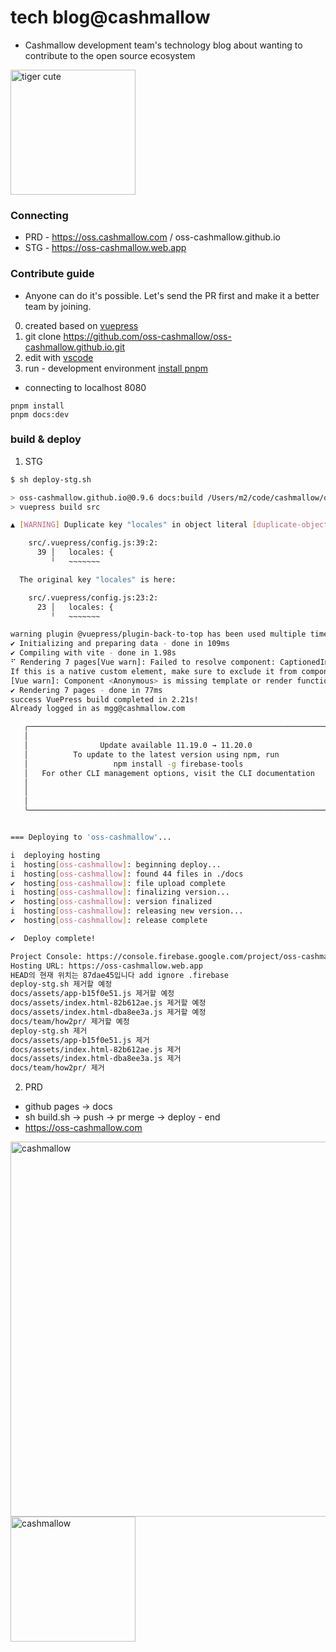 # tech blog@cashmallow
- Cashmallow development team's technology blog about wanting to contribute to the open source ecosystem

<img src="https://oss-cashmallow.github.io/images/tiger-cute.svg" alt="tiger cute" style="width:200px;"/>

### Connecting
- PRD - https://oss.cashmallow.com / oss-cashmallow.github.io
- STG - https://oss-cashmallow.web.app

### Contribute guide
- Anyone can do it's possible. Let's send the PR first and make it a better team by joining.

0. created based on [vuepress](https://v2.vuepress.vuejs.org/)
1. git clone https://github.com/oss-cashmallow/oss-cashmallow.github.io.git
2. edit with [vscode](https://code.visualstudio.com/)
3. run - development environment [install pnpm](https://pnpm.io/installation)
- connecting to localhost 8080
```
pnpm install
pnpm docs:dev
```

### build & deploy
1. STG
``` bash
$ sh deploy-stg.sh

> oss-cashmallow.github.io@0.9.6 docs:build /Users/m2/code/cashmallow/oss-cashmallow/oss-cashmallow.github.io
> vuepress build src

▲ [WARNING] Duplicate key "locales" in object literal [duplicate-object-key]

    src/.vuepress/config.js:39:2:
      39 │   locales: {
         ╵   ~~~~~~~

  The original key "locales" is here:

    src/.vuepress/config.js:23:2:
      23 │   locales: {
         ╵   ~~~~~~~

warning plugin @vuepress/plugin-back-to-top has been used multiple times, only the last one will take effect
✔ Initializing and preparing data - done in 109ms
✔ Compiling with vite - done in 1.98s
⠋ Rendering 7 pages[Vue warn]: Failed to resolve component: CaptionedImage
If this is a native custom element, make sure to exclude it from component resolution via compilerOptions.isCustomElement.
[Vue warn]: Component <Anonymous> is missing template or render function.
✔ Rendering 7 pages - done in 77ms
success VuePress build completed in 2.21s!
Already logged in as mgg@cashmallow.com

   ╭───────────────────────────────────────────────────────────────────╮
   │                                                                   │
   │                Update available 11.19.0 → 11.20.0                 │
   │          To update to the latest version using npm, run           │
   │                   npm install -g firebase-tools                   │
   │   For other CLI management options, visit the CLI documentation   │
   │                                                                   │
   │                                                                   │
   │                                                                   │
   ╰───────────────────────────────────────────────────────────────────╯


=== Deploying to 'oss-cashmallow'...

i  deploying hosting
i  hosting[oss-cashmallow]: beginning deploy...
i  hosting[oss-cashmallow]: found 44 files in ./docs
✔  hosting[oss-cashmallow]: file upload complete
i  hosting[oss-cashmallow]: finalizing version...
✔  hosting[oss-cashmallow]: version finalized
i  hosting[oss-cashmallow]: releasing new version...
✔  hosting[oss-cashmallow]: release complete

✔  Deploy complete!

Project Console: https://console.firebase.google.com/project/oss-cashmallow/overview
Hosting URL: https://oss-cashmallow.web.app
HEAD의 현재 위치는 87dae45입니다 add ignore .firebase
deploy-stg.sh 제거할 예정
docs/assets/app-b15f0e51.js 제거할 예정
docs/assets/index.html-82b612ae.js 제거할 예정
docs/assets/index.html-dba8ee3a.js 제거할 예정
docs/team/how2pr/ 제거할 예정
deploy-stg.sh 제거
docs/assets/app-b15f0e51.js 제거
docs/assets/index.html-82b612ae.js 제거
docs/assets/index.html-dba8ee3a.js 제거
docs/team/how2pr/ 제거
```

2. PRD
- github pages -> docs
- sh build.sh -> push -> pr merge -> deploy - end
- https://oss-cashmallow.com

<img src="https://user-images.githubusercontent.com/120996497/212484360-1b212db0-5a5c-449f-8cc2-35de2126bd66.png" alt="cashmallow" style="width:600px;"/>
<img src="https://oss-cashmallow.github.io/images/hero.png" alt="cashmallow" style="width:200px;"/>
